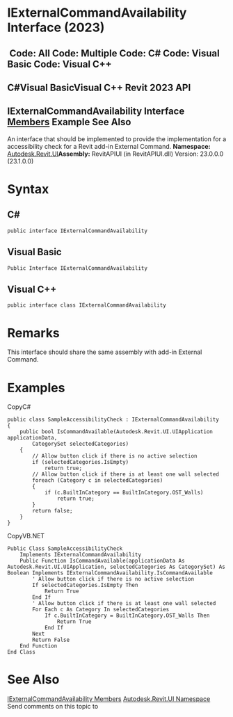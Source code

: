 # IExternalCommandAvailability Interface (2023)

﻿
 Code: All Code: Multiple Code: C# Code: Visual Basic Code: Visual C++   
---  
C#Visual BasicVisual C++
Revit 2023 API  
---  
IExternalCommandAvailability Interface  
[Members](30f3d4bd-c1f1-dd4c-bdc0-5325b591aed7.md "IExternalCommandAvailability Members") Example See Also  
---  
An interface that should be implemented to provide the implementation for a accessibility check for a Revit add-in External Command.
**Namespace:** [Autodesk.Revit.UI](e86fd90a-8957-02a6-da7f-ced248966e3e.md "Autodesk.Revit.UI Namespace")**Assembly:** RevitAPIUI (in RevitAPIUI.dll) Version: 23.0.0.0 (23.1.0.0)
# Syntax
C#  
---  
```text
public interface IExternalCommandAvailability
```
  
Visual Basic  
---  
```text
Public Interface IExternalCommandAvailability
```
  
Visual C++  
---  
```text
public interface class IExternalCommandAvailability
```
  
# Remarks
This interface should share the same assembly with add-in External Command.
# Examples
CopyC#
```text
public class SampleAccessibilityCheck : IExternalCommandAvailability
{
    public bool IsCommandAvailable(Autodesk.Revit.UI.UIApplication applicationData, 
        CategorySet selectedCategories)
    {
        // Allow button click if there is no active selection
        if (selectedCategories.IsEmpty)
            return true;
        // Allow button click if there is at least one wall selected
        foreach (Category c in selectedCategories)
        {
            if (c.BuiltInCategory == BuiltInCategory.OST_Walls)
                return true;
        }
        return false;
    }
}
```

CopyVB.NET
```text
Public Class SampleAccessibilityCheck
    Implements IExternalCommandAvailability
    Public Function IsCommandAvailable(applicationData As Autodesk.Revit.UI.UIApplication, selectedCategories As CategorySet) As Boolean Implements IExternalCommandAvailability.IsCommandAvailable
        ' Allow button click if there is no active selection
        If selectedCategories.IsEmpty Then
            Return True
        End If
        ' Allow button click if there is at least one wall selected
        For Each c As Category In selectedCategories
            If c.BuiltInCategory = BuiltInCategory.OST_Walls Then
                Return True
            End If
        Next
        Return False
    End Function
End Class
```

# See Also
[IExternalCommandAvailability Members](30f3d4bd-c1f1-dd4c-bdc0-5325b591aed7.md "IExternalCommandAvailability Members")
[Autodesk.Revit.UI Namespace](e86fd90a-8957-02a6-da7f-ced248966e3e.md "Autodesk.Revit.UI Namespace")
Send comments on this topic to 